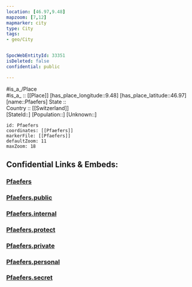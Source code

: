 ```yaml
---
location: [46.97,9.48] 
mapzoom: [7,12] 
mapmarker: city 
type: City
tags:
- geo/City


SpocWebEntityId: 33351
isDeleted: false
confidential: public

---
```

#is_a_/Place  
#is_a_ :: [[Place]] 
[has_place_longitude::9.48] 
[has_place_latitude::46.97] 
[name::Pfaefers] 
State ::  
Country :: [[Switzerland]]  
[StateId::] 
[Population::] 
[Unknown::] 


```leaflet
id: Pfaefers
coordinates: [[Pfaefers]] 
markerFile: [[Pfaefers]] 
defaultZoom: 11 
maxZoom: 18
```


## Confidential Links & Embeds: 

### [Pfaefers](/_Standards/Earth/Continent/Europe/Europe~Central/Switzerland/Switzerland~Cantons/St.Gallen,Canton/City/Pfaefers.md) 

### [Pfaefers.public](/_public/Earth/Continent/Europe/Europe~Central/Switzerland/Switzerland~Cantons/St.Gallen,Canton/City/Pfaefers.public.md) 

### [Pfaefers.internal](/_internal/Earth/Continent/Europe/Europe~Central/Switzerland/Switzerland~Cantons/St.Gallen,Canton/City/Pfaefers.internal.md) 

### [Pfaefers.protect](/_protect/Earth/Continent/Europe/Europe~Central/Switzerland/Switzerland~Cantons/St.Gallen,Canton/City/Pfaefers.protect.md) 

### [Pfaefers.private](/_private/Earth/Continent/Europe/Europe~Central/Switzerland/Switzerland~Cantons/St.Gallen,Canton/City/Pfaefers.private.md) 

### [Pfaefers.personal](/_personal/Earth/Continent/Europe/Europe~Central/Switzerland/Switzerland~Cantons/St.Gallen,Canton/City/Pfaefers.personal.md) 

### [Pfaefers.secret](/_secret/Earth/Continent/Europe/Europe~Central/Switzerland/Switzerland~Cantons/St.Gallen,Canton/City/Pfaefers.secret.md)

